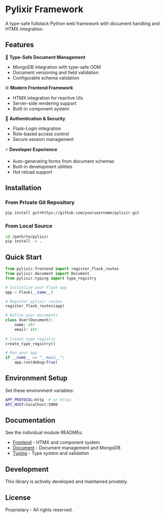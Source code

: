 # Pylixir Framework

A type-safe fullstack Python web framework with document handling and HTMX integration.

## Features

🎯 **Type-Safe Document Management**
- MongoDB integration with type-safe ODM
- Document versioning and field validation  
- Configurable schema validation

🌐 **Modern Frontend Framework**
- HTMX integration for reactive UIs
- Server-side rendering support
- Built-in component system

🔐 **Authentication & Security**
- Flask-Login integration
- Role-based access control
- Secure session management

⚡ **Developer Experience**
- Auto-generating forms from document schemas
- Built-in development utilities
- Hot reload support

## Installation

### From Private Git Repository

```bash
pip install git+https://github.com/yourusername/pylixir.git
```

### From Local Source

```bash
cd /path/to/pylixir
pip install -e .
```

## Quick Start

```python
from pylixir.frontend import register_flask_routes
from pylixir.document import Document
from pylixir.typing import type_registry

# Initialize your Flask app
app = Flask(__name__)

# Register pylixir routes
register_flask_routes(app)

# Define your documents
class User(Document):
    name: str
    email: str
    
# Create type registry
create_type_registry()

# Run your app
if __name__ == "__main__":
    app.run(debug=True)
```

## Environment Setup

Set these environment variables:

```bash
APP_PROTOCOL=http  # or https
API_HOST=localhost:5000
```

## Documentation

See the individual module READMEs:
- [Frontend](frontend/readme.md) - HTMX and component system
- [Document](document/readme.txt) - Document management and MongoDB
- [Typing](typing/README.md) - Type system and validation

## Development

This library is actively developed and maintained privately.

## License

Proprietary - All rights reserved.
